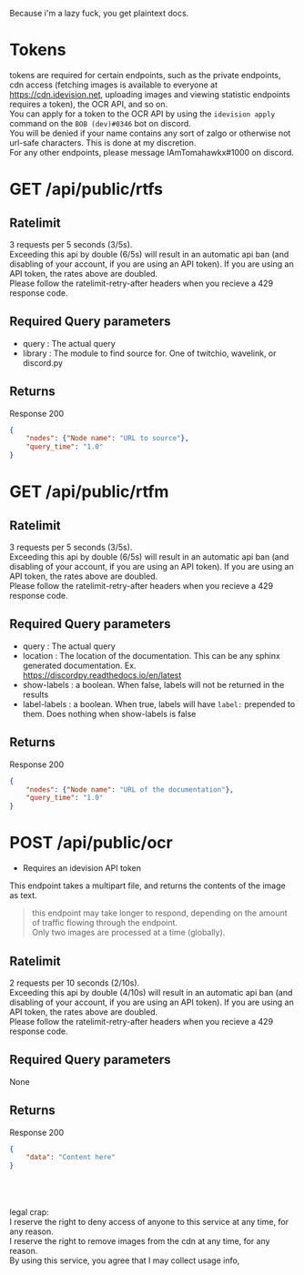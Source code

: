 Because i'm a lazy fuck, you get plaintext docs.

Tokens
========
tokens are required for certain endpoints, such as the private endpoints, cdn access (fetching images is available
to everyone at https://cdn.idevision.net, uploading images and viewing statistic endpoints requires a token), the OCR API, and so on. \
You can apply for a token to the OCR API by using the `idevision apply` command on the `BOB (dev)#0346` bot on discord. \
You will be denied if your name contains any sort of zalgo or otherwise not url-safe characters. This is done at my discretion. \
For any other endpoints, please message IAmTomahawkx#1000 on discord.


GET /api/public/rtfs
=======================

Ratelimit
----------
3 requests per 5 seconds (3/5s). \
Exceeding this api by double (6/5s) will result in an automatic api ban
(and disabling of your account, if you are using an API token). If you are using an API token, the rates above are doubled. \
Please follow the ratelimit-retry-after headers when you recieve a 429 response code.

Required Query parameters
---------------------------
- query : The actual query
- library : The module to find source for. One of twitchio, wavelink, or discord.py

Returns
--------
Response 200
```json
{
    "nodes": {"Node name": "URL to source"},
    "query_time": "1.0"
}
```

GET /api/public/rtfm
=======================

Ratelimit
----------
3 requests per 5 seconds (3/5s). \
Exceeding this api by double (6/5s) will result in an automatic api ban
(and disabling of your account, if you are using an API token). If you are using an API token, the rates above are doubled. \
Please follow the ratelimit-retry-after headers when you recieve a 429 response code.

Required Query parameters
---------------------------
- query : The actual query
- location : The location of the documentation. This can be any sphinx generated documentation. Ex. https://discordpy.readthedocs.io/en/latest
- show-labels : a boolean. When false, labels will not be returned in the results
- label-labels : a boolean. When true, labels will have `label:` prepended to them. Does nothing when show-labels is false

Returns
--------
Response 200
```json
{
    "nodes": {"Node name": "URL of the documentation"},
    "query_time": "1.0"
}
```

POST /api/public/ocr
======================

* Requires an idevision API token

This endpoint takes a multipart file, and returns the contents of the image as text.
> this endpoint may take longer to respond, depending on the amount of traffic flowing through the endpoint. \
> Only two images are processed at a time (globally).

Ratelimit
----------
2 requests per 10 seconds (2/10s). \
Exceeding this api by double (4/10s) will result in an automatic api ban
(and disabling of your account, if you are using an API token). If you are using an API token, the rates above are doubled. \
Please follow the ratelimit-retry-after headers when you recieve a 429 response code.

Required Query parameters
---------------------------
None

Returns
--------
Response 200
```json
{
    "data": "Content here"
}
```
<br><br><br>
legal crap:\
I reserve the right to deny access of anyone to this service at any time, for any reason.\
I reserve the right to remove images from the cdn at any time, for any reason.\
By using this service, you agree that I may collect usage info, 